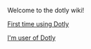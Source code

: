 Welcome to the dotly wiki!

[First time using Dotly](wiki/initial-steps)

[I'm user of Dotly](wiki/)